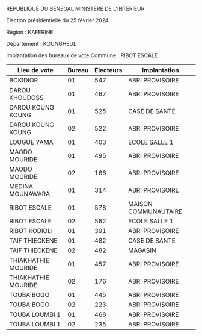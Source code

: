 REPUBLIQUE DU SENEGAL MINISTERE DE L'INTERIEUR

Election présidentielle du 25 février 2024

Région : KAFFRINE

Département : KOUNGHEUL

Implantation des bureaux de vote Commune : RIBOT ESCALE

| Lieu de vote | Bureau | Electeurs | Implantation |
| - | - | - | - |
| BOKIDIOR | 01 | 547 | ABRI PROVISOIRE |
| DAROU KHOUDOSS | 01 | 467 | ABRI PROVISOIRE |
| DAROU KOUNG KOUNG | 01 | 525 | CASE DE SANTE |
| DAROU KOUNG KOUNG | 02 | 522 | ABRI PROVISOIRE |
| LOUGUE YAMA | 01 | 403 | ECOLE SALLE 1 |
| MAODO MOURIDE | 01 | 495 | ABRI PROVISOIRE |
| MAODO MOURIDE | 02 | 166 | ABRI PROVISOIRE |
| MEDINA MOUNAWARA | 01 | 314 | ABRI PROVISOIRE |
| RIBOT ESCALE | 01 | 578 | MAISON COMMUNAUTAIRE |
| RIBOT ESCALE | 02 | 582 | ECOLE SALLE 1 |
| RIBOT KODIOLI | 01 | 391 | ABRI PROVISOIRE |
| TAIF THIECKENE | 01 | 482 | CASE DE SANTE |
| TAIF THIECKENE | 02 | 482 | MAGASIN |
| THIAKHATHIE MOURIDE | 01 | 457 | ABRI PROVISOIRE |
| THIAKHATHIE MOURIDE | 02 | 176 | ABRI PROVISOIRE |
| TOUBA BOGO | 01 | 445 | ABRI PROVISOIRE |
| TOUBA BOGO | 02 | 223 | ABRI PROVISOIRE |
| TOUBA LOUMBI 1 | 01 | 468 | ABRI PROVISOIRE |
| TOUBA LOUMBI 1 | 02 | 235 | ABRI PROVISOIRE |

<!-- PageNumber="8/10" -->
